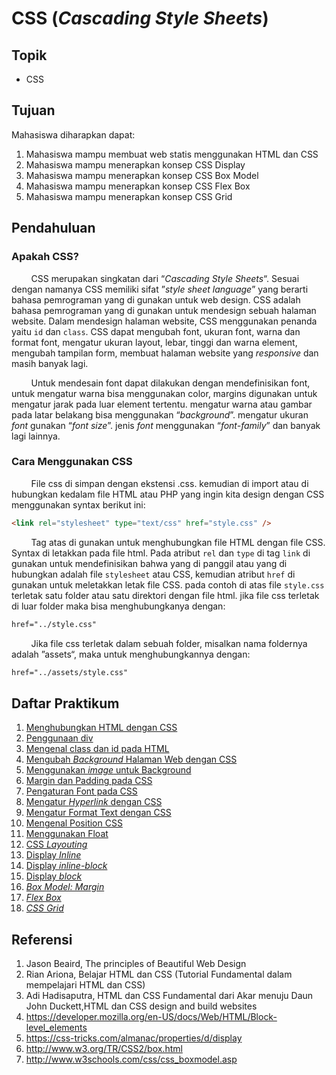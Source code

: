 # CSS (_Cascading Style Sheets_)

## Topik

- CSS

## Tujuan

Mahasiswa diharapkan dapat:

1. Mahasiswa mampu membuat web statis menggunakan HTML dan CSS
2. Mahasiswa mampu menerapkan konsep CSS Display
3. Mahasiswa mampu menerapkan konsep CSS Box Model
4. Mahasiswa mampu menerapkan konsep CSS Flex Box
5. Mahasiswa mampu menerapkan konsep CSS Grid

## Pendahuluan

### Apakah CSS?

&nbsp;&nbsp;&nbsp;&nbsp;&nbsp;&nbsp;&nbsp;&nbsp;CSS merupakan singkatan dari “_Cascading Style Sheets_“. Sesuai dengan namanya CSS memiliki sifat ”_style sheet language_” yang berarti bahasa pemrograman yang di gunakan untuk web design. CSS adalah bahasa pemrograman yang di gunakan untuk mendesign sebuah halaman website. Dalam mendesign halaman website, CSS menggunakan penanda yaitu `id` dan `class`. CSS dapat mengubah font, ukuran font, warna dan format font, mengatur ukuran layout, lebar, tinggi dan warna element, mengubah tampilan form, membuat halaman website yang _responsive_ dan masih banyak lagi.

&nbsp;&nbsp;&nbsp;&nbsp;&nbsp;&nbsp;&nbsp;&nbsp;Untuk mendesain font dapat dilakukan dengan mendefinisikan font, untuk mengatur warna bisa menggunakan color, margins digunakan untuk mengatur jarak pada luar element tertentu. mengatur warna atau gambar pada latar belakang bisa menggunakan “_background_”. mengatur ukuran _font_ gunakan “_font size_”. jenis _font_ menggunakan “_font-family_” dan banyak lagi lainnya.

### Cara Menggunakan CSS

&nbsp;&nbsp;&nbsp;&nbsp;&nbsp;&nbsp;&nbsp;&nbsp;File css di simpan dengan ekstensi .css. kemudian di import atau di hubungkan kedalam file HTML atau PHP yang ingin kita design dengan CSS menggunakan syntax berikut ini:

```html
<link rel="stylesheet" type="text/css" href="style.css" />
```

&nbsp;&nbsp;&nbsp;&nbsp;&nbsp;&nbsp;&nbsp;&nbsp;Tag atas di gunakan untuk menghubungkan file HTML dengan file CSS. Syntax di letakkan pada file html. Pada atribut `rel` dan `type` di tag `link` di gunakan untuk mendefinisikan bahwa yang di panggil atau yang di hubungkan adalah file `stylesheet` atau CSS, kemudian atribut `href` di gunakan untuk meletakkan letak file CSS. pada contoh di atas file `style.css` terletak satu folder atau satu direktori dengan file html. jika file css terletak di luar folder maka bisa menghubungkanya dengan:

```html
href="../style.css"
```

&nbsp;&nbsp;&nbsp;&nbsp;&nbsp;&nbsp;&nbsp;&nbsp;Jika file css terletak dalam sebuah folder, misalkan nama foldernya adalah ”assets“, maka untuk menghubungkannya dengan:

```html
href="../assets/style.css"
```

## Daftar Praktikum

1. [Menghubungkan HTML dengan CSS](/css/praktikum1/)
2. [Penggunaan div](/css/praktikum2/)
3. [Mengenal class dan id pada HTML]()
4. [Mengubah _Background_ Halaman Web dengan CSS]()
5. [Menggunakan _image_ untuk Background]()
6. [Margin dan Padding pada CSS]()
7. [Pengaturan Font pada CSS]()
8. [Mengatur _Hyperlink_ dengan CSS]()
9. [Mengatur Format Text dengan CSS]()
10. [Mengenal Position CSS]()
11. [Menggunakan Float]()
12. [CSS _Layouting_]()
13. [Display _Inline_]()
14. [Display _inline-block_]()
15. [Display _block_]()
16. [_Box Model: Margin_]()
17. [_Flex Box_]()
18. [_CSS Grid_]()

## Referensi

1. Jason Beaird, The principles of Beautiful Web Design
2. Rian Ariona, Belajar HTML dan CSS (Tutorial Fundamental dalam mempelajari HTML dan CSS)
3. Adi Hadisaputra, HTML dan CSS Fundamental dari Akar menuju Daun John Duckett,HTML dan CSS design and build websites
4. https://developer.mozilla.org/en-US/docs/Web/HTML/Block-level_elements
5. https://css-tricks.com/almanac/properties/d/display
6. http://www.w3.org/TR/CSS2/box.html
7. http://www.w3schools.com/css/css_boxmodel.asp
